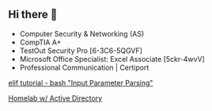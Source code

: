 ## Hi there 👋
- Computer Security & Networking (AS)
- CompTIA A+
- TestOut Security Pro [6-3C6-5QGVF]
- Microsoft Office Specialist: Excel Associate [5ckr-4wvV]
- Professional Communication | Certiport


[elif tutorial - bash "Input Parameter Parsing"](https://github.com/janikaralee/interactive-tutorials/blob/master/tutorials/learnshell.org/en/elif.md)

[Homelab w/ Active Directory](https://github.com/JK-Tmux/Homelab-Utilizing-Active-Directory-)
